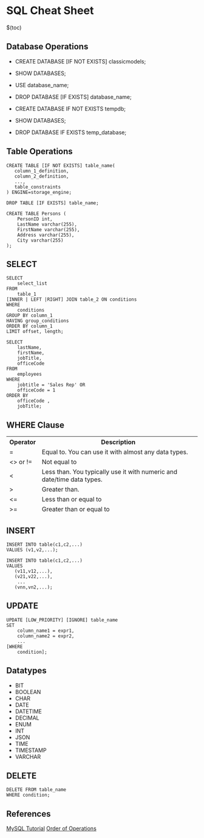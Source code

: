 # SQL Cheat Sheet

$(toc)

## Database Operations
- CREATE DATABASE [IF NOT EXISTS] classicmodels;
- SHOW DATABASES;
- USE database_name;
- DROP DATABASE [IF EXISTS] database_name;

- CREATE DATABASE IF NOT EXISTS tempdb;
- SHOW DATABASES;
- DROP DATABASE IF EXISTS temp_database;

## Table Operations

```
CREATE TABLE [IF NOT EXISTS] table_name(
   column_1_definition,
   column_2_definition,
   ...,
   table_constraints
) ENGINE=storage_engine;

DROP TABLE [IF EXISTS] table_name;

CREATE TABLE Persons (
    PersonID int,
    LastName varchar(255),
    FirstName varchar(255),
    Address varchar(255),
    City varchar(255)
);

```


## SELECT

```
SELECT 
    select_list
FROM
    table_1
[INNER | LEFT |RIGHT] JOIN table_2 ON conditions
WHERE
    conditions
GROUP BY column_1
HAVING group_conditions
ORDER BY column_1
LIMIT offset, length;

SELECT 
    lastName, 
    firstName, 
    jobTitle, 
    officeCode
FROM
    employees
WHERE
    jobtitle = 'Sales Rep' OR 
    officeCode = 1
ORDER BY 
    officeCode , 
    jobTitle;
```

## WHERE Clause

<table><thead><tr><th>Operator</th><th>Description</th></tr></thead><thead><tr><td>=</td><td>Equal to. You can use it with almost any data types.</td></tr><tr><td>&lt;&gt; or !=</td><td>Not equal to</td></tr><tr><td>&lt;</td><td>Less than. You typically use it with numeric and date/time data types.</td></tr><tr><td>&gt;</td><td>Greater than.</td></tr><tr><td>&lt;=</td><td>Less than or equal to</td></tr><tr><td>&gt;=</td><td>Greater than or equal to</td></tr></thead></table>

## INSERT
```
INSERT INTO table(c1,c2,...)
VALUES (v1,v2,...);
```

```
INSERT INTO table(c1,c2,...)
VALUES 
   (v11,v12,...),
   (v21,v22,...),
    ...
   (vnn,vn2,...);
```

## UPDATE

```
UPDATE [LOW_PRIORITY] [IGNORE] table_name 
SET 
    column_name1 = expr1,
    column_name2 = expr2,
    ...
[WHERE
    condition];
```
## Datatypes

- BIT
- BOOLEAN
- CHAR
- DATE
- DATETIME
- DECIMAL
- ENUM
- INT
- JSON
- TIME
- TIMESTAMP
- VARCHAR

## DELETE

```
DELETE FROM table_name
WHERE condition;
```

## References
[MySQL Tutorial](http://www.mysqltutorial.org)
[Order of Operations](https://www.w3processing.com/index.php?subMenuLoad=SQL/Data/WherePrecedence.php)
<!--stackedit_data:
eyJoaXN0b3J5IjpbLTEwNzI0NDM3NDAsMTk2Mzg5NjU2OV19
-->